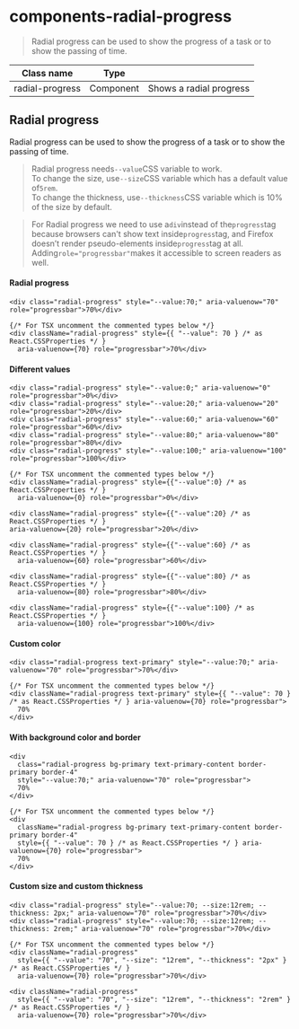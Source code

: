 # components-radial-progress

> Radial progress can be used to show the progress of a task or to show the passing of time.

| Class name      | Type      |                         |
| --------------- | --------- | ----------------------- |
| radial-progress | Component | Shows a radial progress |

## Radial progress

Radial progress can be used to show the progress of a task or to show the passing of time.

> Radial progress needs`--value`CSS variable to work.  
> To change the size, use`--size`CSS variable which has a default value of`5rem`.  
> To change the thickness, use`--thickness`CSS variable which is 10% of the size by default.

> For Radial progress we need to use a`div`instead of the`progress`tag because browsers can't show text inside`progress`tag, and Firefox doesn’t render pseudo-elements inside`progress`tag at all.  
> Adding`role="progressbar"`makes it accessible to screen readers as well.

[](#radial-progress)

#### Radial progress

    <div class="radial-progress" style="--value:70;" aria-valuenow="70" role="progressbar">70%</div>

    {/* For TSX uncomment the commented types below */}
    <div className="radial-progress" style={{ "--value": 70 } /* as React.CSSProperties */ }
      aria-valuenow={70} role="progressbar">70%</div>

[](#different-values)

#### Different values

    <div class="radial-progress" style="--value:0;" aria-valuenow="0" role="progressbar">0%</div>
    <div class="radial-progress" style="--value:20;" aria-valuenow="20" role="progressbar">20%</div>
    <div class="radial-progress" style="--value:60;" aria-valuenow="60" role="progressbar">60%</div>
    <div class="radial-progress" style="--value:80;" aria-valuenow="80" role="progressbar">80%</div>
    <div class="radial-progress" style="--value:100;" aria-valuenow="100" role="progressbar">100%</div>

    {/* For TSX uncomment the commented types below */}
    <div className="radial-progress" style={{"--value":0} /* as React.CSSProperties */ }
      aria-valuenow={0} role="progressbar">0%</div>

    <div className="radial-progress" style={{"--value":20} /* as React.CSSProperties */ }
    aria-valuenow={20} role="progressbar">20%</div>

    <div className="radial-progress" style={{"--value":60} /* as React.CSSProperties */ }
      aria-valuenow={60} role="progressbar">60%</div>

    <div className="radial-progress" style={{"--value":80} /* as React.CSSProperties */ }
      aria-valuenow={80} role="progressbar">80%</div>

    <div className="radial-progress" style={{"--value":100} /* as React.CSSProperties */ }
      aria-valuenow={100} role="progressbar">100%</div>

[](#custom-color)

#### Custom color

    <div class="radial-progress text-primary" style="--value:70;" aria-valuenow="70" role="progressbar">70%</div>

    {/* For TSX uncomment the commented types below */}
    <div className="radial-progress text-primary" style={{ "--value": 70 } /* as React.CSSProperties */ } aria-valuenow={70} role="progressbar">
      70%
    </div>

[](#with-background-color-and-border)

#### With background color and border

    <div
      class="radial-progress bg-primary text-primary-content border-primary border-4"
      style="--value:70;" aria-valuenow="70" role="progressbar">
      70%
    </div>

    {/* For TSX uncomment the commented types below */}
    <div
      className="radial-progress bg-primary text-primary-content border-primary border-4"
      style={{ "--value": 70 } /* as React.CSSProperties */ } aria-valuenow={70} role="progressbar">
      70%
    </div>

[](#custom-size-and-custom-thickness)

#### Custom size and custom thickness

    <div class="radial-progress" style="--value:70; --size:12rem; --thickness: 2px;" aria-valuenow="70" role="progressbar">70%</div>
    <div class="radial-progress" style="--value:70; --size:12rem; --thickness: 2rem;" aria-valuenow="70" role="progressbar">70%</div>

    {/* For TSX uncomment the commented types below */}
    <div className="radial-progress"
      style={{ "--value": "70", "--size": "12rem", "--thickness": "2px" } /* as React.CSSProperties */ }
      aria-valuenow={70} role="progressbar">70%</div>

    <div className="radial-progress"
      style={{ "--value": "70", "--size": "12rem", "--thickness": "2rem" } /* as React.CSSProperties */ }
      aria-valuenow={70} role="progressbar">70%</div>
